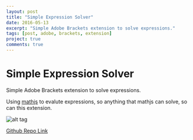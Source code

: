 ```yaml
---
layout: post
title: "Simple Expression Solver"
date: 2016-05-13
excerpt: "Simple Adobe Brackets extension to solve expressions."
tags: [post, adobe, brackets, extension]
project: true
comments: true
---
```


# Simple Expression Solver
Simple Adobe Brackets extension to solve expressions.

Using [mathjs](http://mathjs.org/) to evalute expressions, so anything that mathjs can solve, so can this extension.

![alt tag](https://raw.githubusercontent.com/rroylance/simpleexpressions/master/demo.gif)

[Github Repo Link](https://github.com/rroylance/simpleexpressions)
